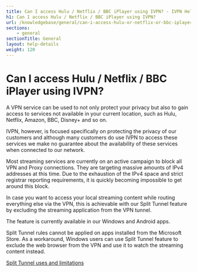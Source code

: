 ```yaml
---
title: Can I access Hulu / Netflix / BBC iPlayer using IVPN? - IVPN Help
h1: Can I access Hulu / Netflix / BBC iPlayer using IVPN?
url: /knowledgebase/general/can-i-access-hulu-or-netflix-or-bbc-iplayer-using-ivpn/
sections:
    - general
sectionTitle: General
layout: help-details
weight: 120
---
```

# Can I access Hulu / Netflix / BBC iPlayer using IVPN?

A VPN service can be used to not only protect your privacy but also to gain access to services not available in your current location, such as Hulu, Netflix, Amazon, BBC, Disney+ and so on.

IVPN, however, is focused specifically on protecting the privacy of our customers and although many customers do use IVPN to access these services we make no guarantee about the availability of these services when connected to our network.

<div markdown="1" class="notice notice--warning">
Most streaming services are currently on an active campaign to block all VPN and Proxy connections. They are targeting massive amounts of IPv4 addresses at this time. Due to the exhaustion of the IPv4 space and strict registrar reporting requirements, it is quickly becoming impossible to get around this block.
</div>

In case you want to access your local streaming content while routing everything else via the VPN, this is achievable with our Split Tunnel feature by excluding the streaming application from the VPN tunnel. 

The feature is currently available in our Windows and Android apps. 
<div markdown="1" class="notice notice--info">
Split Tunnel rules cannot be applied on apps installed from the Microsoft Store. As a workaround, Windows users can use Split Tunnel feature to exclude the web browser from the VPN and use it to watch the streaming content instead.
</div>

[Split Tunnel uses and limitations](/knowledgebase/general/split-tunnel-uses-and-limitations/)
